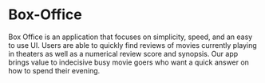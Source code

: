 # Box-Office

Box Office is an application that focuses on simplicity, speed, and an easy to use UI. Users are able to quickly find reviews of movies currently playing in theaters as well as a numerical review score and synopsis. Our app brings value to indecisive busy movie goers who want a quick answer on how to spend their evening.
